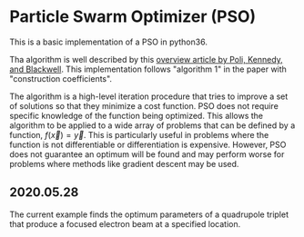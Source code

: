 # Particle Swarm Optimizer (PSO)

This is a basic implementation of a PSO in python36. 

Tha algorithm is well described by this [overview article by Poli, Kennedy, and Blackwell](https://doi.org/10.1007/s11721-007-0002-0). This implementation follows "algorithm 1" in the paper with "construction coefficients".

The algorithm is a high-level iteration procedure that tries to improve a set of solutions so that they minimize a cost function. PSO does not require specific knowledge of the function being optimized. This allows the algorithm to be applied to a wide array of problems that can be defined by a function, $f(\vec{x}) = \vec{y}$. This is particularly useful in problems where the function is not differentiable or differentiation is expensive. However, PSO does not guarantee an optimum will be found and may perform worse for problems where methods like gradient descent may be used. 

## 2020.05.28
The current example finds the optimum parameters of a quadrupole triplet that produce a focused electron beam at a specified location.
